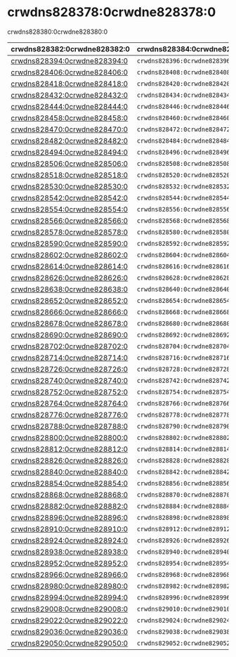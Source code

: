 # crwdns828378:0crwdne828378:0

<p class="description">crwdns828380:0crwdne828380:0</p>

| crwdns828382:0crwdne828382:0                                 | crwdns828384:0crwdne828384:0   | crwdns828386:0crwdne828386:0                                                         | crwdns828388:0crwdne828388:0   | crwdns828390:0crwdne828390:0                                   |
|:------------------------------------------------------------ |:------------------------------ |:------------------------------------------------------------------------------------ |:------------------------------ |:-------------------------------------------------------------- |
| [crwdns828394:0crwdne828394:0](crwdns828392:0crwdne828392:0) | `crwdns828396:0crwdne828396:0` | `crwdns828398:0crwdne828398:0`                                                       | `crwdns828400:0crwdne828400:0` | `crwdns828402:0crwdne828402:0`                                 |
| [crwdns828406:0crwdne828406:0](crwdns828404:0crwdne828404:0) | `crwdns828408:0crwdne828408:0` | `crwdns828410:0crwdne828410:0`                                                       | `crwdns828412:0crwdne828412:0` | `crwdns828414:0crwdne828414:0`                                 |
| [crwdns828418:0crwdne828418:0](crwdns828416:0crwdne828416:0) | `crwdns828420:0crwdne828420:0` | `crwdns828422:0crwdne828422:0`                                                       | `crwdns828424:0crwdne828424:0` | [`crwdns828428:0crwdne828428:0`](crwdns828426:0crwdne828426:0) |
| [crwdns828432:0crwdne828432:0](crwdns828430:0crwdne828430:0) | `crwdns828434:0crwdne828434:0` | `crwdns828436:0crwdne828436:0`                                                       | `crwdns828438:0crwdne828438:0` | `crwdns828440:0crwdne828440:0`                                 |
| [crwdns828444:0crwdne828444:0](crwdns828442:0crwdne828442:0) | `crwdns828446:0crwdne828446:0` | `crwdns828448:0crwdne828448:0`                                                       | `crwdns828450:0crwdne828450:0` | [`crwdns828454:0crwdne828454:0`](crwdns828452:0crwdne828452:0) |
| [crwdns828458:0crwdne828458:0](crwdns828456:0crwdne828456:0) | `crwdns828460:0crwdne828460:0` | `crwdns828462:0crwdne828462:0`                                                       | `crwdns828464:0crwdne828464:0` | `crwdns828466:0crwdne828466:0`                                 |
| [crwdns828470:0crwdne828470:0](crwdns828468:0crwdne828468:0) | `crwdns828472:0crwdne828472:0` | `crwdns828474:0crwdne828474:0`                                                       | `crwdns828476:0crwdne828476:0` | `crwdns828478:0crwdne828478:0`                                 |
| [crwdns828482:0crwdne828482:0](crwdns828480:0crwdne828480:0) | `crwdns828484:0crwdne828484:0` | `crwdns828486:0crwdne828486:0`                                                       | `crwdns828488:0crwdne828488:0` | `crwdns828490:0crwdne828490:0`                                 |
| [crwdns828494:0crwdne828494:0](crwdns828492:0crwdne828492:0) | `crwdns828496:0crwdne828496:0` | `crwdns828498:0crwdne828498:0`                                                       | `crwdns828500:0crwdne828500:0` | crwdns828502:0crwdne828502:0                                   |
| [crwdns828506:0crwdne828506:0](crwdns828504:0crwdne828504:0) | `crwdns828508:0crwdne828508:0` | `crwdns828510:0crwdne828510:0`                                                       | `crwdns828512:0crwdne828512:0` | crwdns828514:0crwdne828514:0                                   |
| [crwdns828518:0crwdne828518:0](crwdns828516:0crwdne828516:0) | `crwdns828520:0crwdne828520:0` | `crwdns828522:0crwdne828522:0`                                                       | `crwdns828524:0crwdne828524:0` | crwdns828526:0crwdne828526:0                                   |
| [crwdns828530:0crwdne828530:0](crwdns828528:0crwdne828528:0) | `crwdns828532:0crwdne828532:0` | `crwdns828534:0crwdne828534:0`                                                       | `crwdns828536:0crwdne828536:0` | crwdns828538:0crwdne828538:0                                   |
| [crwdns828542:0crwdne828542:0](crwdns828540:0crwdne828540:0) | `crwdns828544:0crwdne828544:0` | `crwdns828546:0crwdne828546:0`                                                       | `crwdns828548:0crwdne828548:0` | crwdns828550:0crwdne828550:0                                   |
| [crwdns828554:0crwdne828554:0](crwdns828552:0crwdne828552:0) | `crwdns828556:0crwdne828556:0` | `crwdns828558:0crwdne828558:0`                                                       | `crwdns828560:0crwdne828560:0` | crwdns828562:0crwdne828562:0                                   |
| [crwdns828566:0crwdne828566:0](crwdns828564:0crwdne828564:0) | `crwdns828568:0crwdne828568:0` | `crwdns828570:0crwdne828570:0`                                                       | `crwdns828572:0crwdne828572:0` | crwdns828574:0crwdne828574:0                                   |
| [crwdns828578:0crwdne828578:0](crwdns828576:0crwdne828576:0) | `crwdns828580:0crwdne828580:0` | `crwdns828582:0crwdne828582:0`                                                       | `crwdns828584:0crwdne828584:0` | crwdns828586:0crwdne828586:0                                   |
| [crwdns828590:0crwdne828590:0](crwdns828588:0crwdne828588:0) | `crwdns828592:0crwdne828592:0` | `crwdns828594:0crwdne828594:0`                                                       | `crwdns828596:0crwdne828596:0` | crwdns828598:0crwdne828598:0                                   |
| [crwdns828602:0crwdne828602:0](crwdns828600:0crwdne828600:0) | `crwdns828604:0crwdne828604:0` | `crwdns828606:0crwdne828606:0`                                                       | `crwdns828608:0crwdne828608:0` | crwdns828610:0crwdne828610:0                                   |
| [crwdns828614:0crwdne828614:0](crwdns828612:0crwdne828612:0) | `crwdns828616:0crwdne828616:0` | `crwdns828618:0crwdne828618:0`                                                       | `crwdns828620:0crwdne828620:0` | crwdns828622:0crwdne828622:0                                   |
| [crwdns828626:0crwdne828626:0](crwdns828624:0crwdne828624:0) | `crwdns828628:0crwdne828628:0` | `crwdns828630:0crwdne828630:0`                                                       | `crwdns828632:0crwdne828632:0` | crwdns828634:0crwdne828634:0                                   |
| [crwdns828638:0crwdne828638:0](crwdns828636:0crwdne828636:0) | `crwdns828640:0crwdne828640:0` | `crwdns828642:0crwdne828642:0`                                                       | `crwdns828644:0crwdne828644:0` | [`crwdns828648:0crwdne828648:0`](crwdns828646:0crwdne828646:0) |
| [crwdns828652:0crwdne828652:0](crwdns828650:0crwdne828650:0) | `crwdns828654:0crwdne828654:0` | `crwdns828656:0crwdne828656:0`                                                       | `crwdns828658:0crwdne828658:0` | [`crwdns828662:0crwdne828662:0`](crwdns828660:0crwdne828660:0) |
| [crwdns828666:0crwdne828666:0](crwdns828664:0crwdne828664:0) | `crwdns828668:0crwdne828668:0` | `crwdns828670:0crwdne828670:0`                                                       | `crwdns828672:0crwdne828672:0` | crwdns828674:0crwdne828674:0                                   |
| [crwdns828678:0crwdne828678:0](crwdns828676:0crwdne828676:0) | `crwdns828680:0crwdne828680:0` | `crwdns828682:0crwdne828682:0`                                                       | `crwdns828684:0crwdne828684:0` | crwdns828686:0crwdne828686:0                                   |
| [crwdns828690:0crwdne828690:0](crwdns828688:0crwdne828688:0) | `crwdns828692:0crwdne828692:0` | `crwdns828694:0crwdne828694:0`                                                       | `crwdns828696:0crwdne828696:0` | crwdns828698:0crwdne828698:0                                   |
| [crwdns828702:0crwdne828702:0](crwdns828700:0crwdne828700:0) | `crwdns828704:0crwdne828704:0` | `crwdns828706:0crwdne828706:0`                                                       | `crwdns828708:0crwdne828708:0` | crwdns828710:0crwdne828710:0                                   |
| [crwdns828714:0crwdne828714:0](crwdns828712:0crwdne828712:0) | `crwdns828716:0crwdne828716:0` | `crwdns828718:0crwdne828718:0`                                                       | `crwdns828720:0crwdne828720:0` | crwdns828722:0crwdne828722:0                                   |
| [crwdns828726:0crwdne828726:0](crwdns828724:0crwdne828724:0) | `crwdns828728:0crwdne828728:0` | `crwdns828730:0crwdne828730:0`                                                       | `crwdns828732:0crwdne828732:0` | [`crwdns828736:0crwdne828736:0`](crwdns828734:0crwdne828734:0) |
| [crwdns828740:0crwdne828740:0](crwdns828738:0crwdne828738:0) | `crwdns828742:0crwdne828742:0` | `crwdns828744:0crwdne828744:0`                                                       | `crwdns828746:0crwdne828746:0` | crwdns828748:0crwdne828748:0                                   |
| [crwdns828752:0crwdne828752:0](crwdns828750:0crwdne828750:0) | `crwdns828754:0crwdne828754:0` | `crwdns828756:0crwdne828756:0`                                                       | `crwdns828758:0crwdne828758:0` | crwdns828760:0crwdne828760:0                                   |
| [crwdns828764:0crwdne828764:0](crwdns828762:0crwdne828762:0) | `crwdns828766:0crwdne828766:0` | `crwdns828768:0crwdne828768:0`                                                       | `crwdns828770:0crwdne828770:0` | crwdns828772:0crwdne828772:0                                   |
| [crwdns828776:0crwdne828776:0](crwdns828774:0crwdne828774:0) | `crwdns828778:0crwdne828778:0` | `crwdns828780:0crwdne828780:0`                                                       | `crwdns828782:0crwdne828782:0` | crwdns828784:0crwdne828784:0                                   |
| [crwdns828788:0crwdne828788:0](crwdns828786:0crwdne828786:0) | `crwdns828790:0crwdne828790:0` | `crwdns828792:0crwdne828792:0`                                                       | `crwdns828794:0crwdne828794:0` | crwdns828796:0crwdne828796:0                                   |
| [crwdns828800:0crwdne828800:0](crwdns828798:0crwdne828798:0) | `crwdns828802:0crwdne828802:0` | `crwdns828804:0crwdne828804:0`                                                       | `crwdns828806:0crwdne828806:0` | crwdns828808:0crwdne828808:0                                   |
| [crwdns828812:0crwdne828812:0](crwdns828810:0crwdne828810:0) | `crwdns828814:0crwdne828814:0` | `rwdns828816:0crwdne828816:0ask_5c61dac362c706.92887551crwdns828816:0crwdne828816:0` | `crwdns828818:0crwdne828818:0` | [`crwdns828822:0crwdne828822:0`](crwdns828820:0crwdne828820:0) |
| [crwdns828826:0crwdne828826:0](crwdns828824:0crwdne828824:0) | `crwdns828828:0crwdne828828:0` | `crwdns828830:0crwdne828830:0`                                                       | `crwdns828832:0crwdne828832:0` | [`crwdns828836:0crwdne828836:0`](crwdns828834:0crwdne828834:0) |
| [crwdns828840:0crwdne828840:0](crwdns828838:0crwdne828838:0) | `crwdns828842:0crwdne828842:0` | `crwdns828844:0crwdne828844:0`                                                       | `crwdns828846:0crwdne828846:0` | [`crwdns828850:0crwdne828850:0`](crwdns828848:0crwdne828848:0) |
| [crwdns828854:0crwdne828854:0](crwdns828852:0crwdne828852:0) | `crwdns828856:0crwdne828856:0` | `crwdns828858:0crwdne828858:0`                                                       | `crwdns828860:0crwdne828860:0` | [`crwdns828864:0crwdne828864:0`](crwdns828862:0crwdne828862:0) |
| [crwdns828868:0crwdne828868:0](crwdns828866:0crwdne828866:0) | `crwdns828870:0crwdne828870:0` | `crwdns828872:0crwdne828872:0`                                                       | `crwdns828874:0crwdne828874:0` | [`crwdns828878:0crwdne828878:0`](crwdns828876:0crwdne828876:0) |
| [crwdns828882:0crwdne828882:0](crwdns828880:0crwdne828880:0) | `crwdns828884:0crwdne828884:0` | `crwdns828886:0crwdne828886:0`                                                       | crwdns828888:0crwdne828888:0   | [`crwdns828892:0crwdne828892:0`](crwdns828890:0crwdne828890:0) |
| [crwdns828896:0crwdne828896:0](crwdns828894:0crwdne828894:0) | `crwdns828898:0crwdne828898:0` | `crwdns828900:0crwdne828900:0`                                                       | crwdns828902:0crwdne828902:0   | [`crwdns828906:0crwdne828906:0`](crwdns828904:0crwdne828904:0) |
| [crwdns828910:0crwdne828910:0](crwdns828908:0crwdne828908:0) | `crwdns828912:0crwdne828912:0` | `ask_5c61dac3759e48.19783206crwdns828914:0crwdne828914:0`                            | `crwdns828916:0crwdne828916:0` | [`crwdns828920:0crwdne828920:0`](crwdns828918:0crwdne828918:0) |
| [crwdns828924:0crwdne828924:0](crwdns828922:0crwdne828922:0) | `crwdns828926:0crwdne828926:0` | `crwdns828928:0crwdne828928:0`                                                       | `crwdns828930:0crwdne828930:0` | [`crwdns828934:0crwdne828934:0`](crwdns828932:0crwdne828932:0) |
| [crwdns828938:0crwdne828938:0](crwdns828936:0crwdne828936:0) | `crwdns828940:0crwdne828940:0` | `crwdns828942:0crwdne828942:0`                                                       | `crwdns828944:0crwdne828944:0` | [`crwdns828948:0crwdne828948:0`](crwdns828946:0crwdne828946:0) |
| [crwdns828952:0crwdne828952:0](crwdns828950:0crwdne828950:0) | `crwdns828954:0crwdne828954:0` | `crwdns828956:0crwdne828956:0`                                                       | `crwdns828958:0crwdne828958:0` | [`crwdns828962:0crwdne828962:0`](crwdns828960:0crwdne828960:0) |
| [crwdns828966:0crwdne828966:0](crwdns828964:0crwdne828964:0) | `crwdns828968:0crwdne828968:0` | `crwdns828970:0crwdne828970:0`                                                       | `crwdns828972:0crwdne828972:0` | [`crwdns828976:0crwdne828976:0`](crwdns828974:0crwdne828974:0) |
| [crwdns828980:0crwdne828980:0](crwdns828978:0crwdne828978:0) | `crwdns828982:0crwdne828982:0` | `crwdns828984:0crwdne828984:0`                                                       | crwdns828986:0crwdne828986:0   | [`crwdns828990:0crwdne828990:0`](crwdns828988:0crwdne828988:0) |
| [crwdns828994:0crwdne828994:0](crwdns828992:0crwdne828992:0) | `crwdns828996:0crwdne828996:0` | `crwdns828998:0crwdne828998:0`                                                       | crwdns829000:0crwdne829000:0   | [`crwdns829004:0crwdne829004:0`](crwdns829002:0crwdne829002:0) |
| [crwdns829008:0crwdne829008:0](crwdns829006:0crwdne829006:0) | `crwdns829010:0crwdne829010:0` | `crwdns829012:0crwdne829012:0`                                                       | `crwdns829014:0crwdne829014:0` | [`crwdns829018:0crwdne829018:0`](crwdns829016:0crwdne829016:0) |
| [crwdns829022:0crwdne829022:0](crwdns829020:0crwdne829020:0) | `crwdns829024:0crwdne829024:0` | `crwdns829026:0crwdne829026:0`                                                       | `crwdns829028:0crwdne829028:0` | [`crwdns829032:0crwdne829032:0`](crwdns829030:0crwdne829030:0) |
| [crwdns829036:0crwdne829036:0](crwdns829034:0crwdne829034:0) | `crwdns829038:0crwdne829038:0` | `crwdns829040:0crwdne829040:0`                                                       | `crwdns829042:0crwdne829042:0` | [`crwdns829046:0crwdne829046:0`](crwdns829044:0crwdne829044:0) |
| [crwdns829050:0crwdne829050:0](crwdns829048:0crwdne829048:0) | `crwdns829052:0crwdne829052:0` | `crwdns829054:0crwdne829054:0`                                                       | `crwdns829056:0crwdne829056:0` | crwdns829058:0crwdne829058:0                                   |